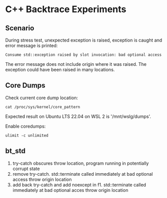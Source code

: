 # C++ Backtrace Experiments

## Scenario

During stress test, unexpected exception is raised, exception is caught and error message is printed:
```
Consume std::exception raised by slot invocation: bad optional access
```

The error message does not include origin where it was raised. The exception could have been raised in many locations.

## Core Dumps

Check current core dump location:
```
cat /proc/sys/kernel/core_pattern
```

Expected result on Ubuntu LTS 22.04 on WSL 2 is '/mnt/wslg/dumps'.

Enable coredumps:
```
ulimit -c unlimited
```

## bt_std

1. try-catch obscures throw location, program running in potentially corrupt state
2. remove try-catch. std::terminate called immediately at bad optional access throw origin location
3. add back try-catch and add noexcept in f1. std::terminate called immediately at bad optional acces throw origin location
